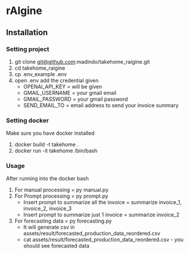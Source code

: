 # rAIgine

## Installation

### Setting project
1. git clone git@github.com:madindo/takehome_raigine.git
2. cd takehome_raigine
3. cp .env_example .env
4. open .env add the credential given
    - OPENAI_API_KEY = will be given
    - GMAIL_USERNAME = your gmail email
    - GMAIL_PASSWORD = your gmail password
    - SEND_EMAIL_TO = email address to send your invoice summary

### Setting docker
Make sure you have docker installed
1. docker build -t takehome .
2. docker run -it takehome /bin/bash

### Usage
After running into the docker bash
1. For manual processing = py manual.py
2. For Prompt processing = py prompt.py
    - Insert prompt to summarize all the invoice = summarize invoice_1, invoice_2, invoice_3
    - Insert prompt to summarize just 1 invoice = summarize invoice_2
3. For forecasting data = py forecasting.py
    - It will generate csv in assets/result/forecasted_production_data_reordered.csv
    - cat assets/result/forecasted_production_data_reordered.csv  - you should see forecasted data